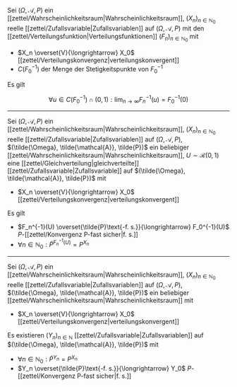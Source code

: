Sei $(\Omega, \mathcal{A}, P)$ ein [[zettel/Wahrscheinlichkeitsraum|Wahrscheinlichkeitsraum]], $(X_n)_{n \in \mathbb{N}_0}$ reelle [[zettel/Zufallsvariable|Zufallsvariablen]] auf $(\Omega, \mathcal{A}, P)$ mit den [[zettel/Verteilungsfunktion|Verteilungsfunktionen]] $(F_n)_{n \in \mathbb{N}_0}$ mit
- $X_n \overset{V}{\longrightarrow} X_0$ [[zettel/Verteilungskonvergenz|verteilungskonvergent]]
- $C(F_0^{-1})$ der Menge der Stetigkeitspunkte von $F_0^{-1}$

Es gilt

$$
	\forall u \in C(F_0^{-1}) \cap (0, 1) : \lim_{n \to \infty} F_n^{-1}(u) = F_0^{-1}(0)
$$

---

Sei $(\Omega, \mathcal{A}, P)$ ein [[zettel/Wahrscheinlichkeitsraum|Wahrscheinlichkeitsraum]], $(X_n)_{n \in \mathbb{N}_0}$ reelle [[zettel/Zufallsvariable|Zufallsvariablen]] auf $(\Omega, \mathcal{A}, P)$, $(\tilde{\Omega}, \tilde{\mathcal{A}}, \tilde{P})$ ein beliebiger [[zettel/Wahrscheinlichkeitsraum|Wahrscheinlichkeitsraum]], $U \sim \mathcal{R}(0, 1)$ eine [[zettel/Gleichverteilung|gleichverteilte]] [[zettel/Zufallsvariable|Zufallsvariable]] auf $(\tilde{\Omega}, \tilde{\mathcal{A}}, \tilde{P})$ mit
- $X_n \overset{V}{\longrightarrow} X_0$ [[zettel/Verteilungskonvergenz|verteilungskonvergent]]

Es gilt
- $F_n^{-1}(U) \overset{\tilde{P}\text{-f. s.}}{\longrightarrow} F_0^{-1}(U)$ $P$-[[zettel/Konvergenz P-fast sicher|f. s.]]
- $\forall n \in \mathbb{N}_0 : \tilde{P}^{F_n^{-1}(U)} = P^{X_n}$

---

Sei $(\Omega, \mathcal{A}, P)$ ein [[zettel/Wahrscheinlichkeitsraum|Wahrscheinlichkeitsraum]], $(X_n)_{n \in \mathbb{N}_0}$ reelle [[zettel/Zufallsvariable|Zufallsvariablen]] auf $(\Omega, \mathcal{A}, P)$, $(\tilde{\Omega}, \tilde{\mathcal{A}}, \tilde{P})$ ein beliebiger [[zettel/Wahrscheinlichkeitsraum|Wahrscheinlichkeitsraum]] mit
- $X_n \overset{V}{\longrightarrow} X_0$ [[zettel/Verteilungskonvergenz|verteilungskonvergent]]

Es existieren $(Y_n)_{n \in \mathbb{N}}$ [[zettel/Zufallsvariable|Zufallsvariablen]] auf $(\tilde{\Omega}, \tilde{\mathcal{A}}, \tilde{P})$ mit
- $\forall n \in \mathbb{N}_0 : \tilde{P}^{Y_n} = P^{X_n}$
- $Y_n \overset{\tilde{P}\text{-f. s.}}{\longrightarrow} Y_0$ $P$-[[zettel/Konvergenz P-fast sicher|f. s.]]